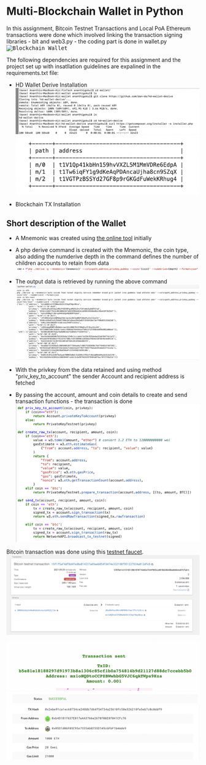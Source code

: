 # Multi-Blockchain Wallet in Python
In this assignment, Bitcoin Testnet Transactions and Local PoA Ethereum transactions were done which involved linking the transaction signing libraries - bit and web3.py - the coding part is done in wallet.py
<kbd>![Blockchain Wallet](Screenshots/newtons-coin-cradle.jpeg)

The following dependencies are required for this assignment and the project set up with insatllation guidelines are expalined in the requirements.txt file:
 - HD Wallet Derive Installation
 <kbd>![Command](Screenshots/hd-wallet-derive-cmd-line.png)
<kbd>![Command](Screenshots/hd-wallet-derive.png)

 - Blockchain TX Installation

 ## Short description of the Wallet
 
- A Mnemonic was created using [the online tool](https://iancoleman.io/bip39/) initially 
 
- A php derive command is created with the Mnemonic, the coin type, also adding the numderive depth in the command defines the number of children accounts to retain from data 
<kbd>![Command](Screenshots/command.png)
 
- The output data is retrieved by running the above command 
 <kbd>![Derive](Screenshots/derive-output.png)
  
- With the privkey from the data retained and using method "priv_key_to_account" the sender Account and recipient address is fetched
- By passing the account, amount and coin details to create and send transaction functions - the transaction is done 
 <kbd>![Command](Screenshots/code-def-transactions.png) 

Bitcoin transaction was done using this [testnet faucet](https://testnet-faucet.mempool.co/).
<kbd>![Bitcoin Transaction](Screenshots/bitcoin-testnet-transaction.png)
 
<kbd>![Wallet](Screenshots/transaction-faucet.png)
<kbd>![Transaction-Success](Screenshots/Transaction-success-wallet.png)
<kbd>![Transaction](Screenshots/transaction-wallet.png)

